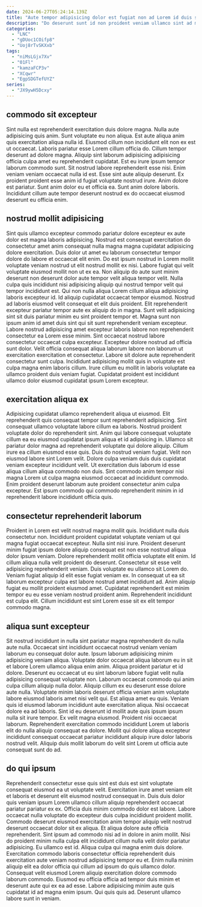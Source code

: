 ```yaml
---
date: 2024-06-27T05:24:14.139Z
title: "Aute tempor adipisicing dolor est fugiat non ad Lorem id duis sunt duis."
description: "Do deserunt sunt id non proident veniam ullamco sint ad mollit sunt cupidatat ad aliqua. Cillum dolor culpa occaecat anim fugiat."
categories:
  - "LNC"
  - "gDUoc1COifp8"
  - "Uoj8rTvSKXxb"
tags:
  - "niMsLGjx7Xv"
  - "01Fl"
  - "kamzaFCP3v"
  - "XCqwr"
  - "EgpSDGTefUYZ"
series:
  - "JX9ywH5Dcxy"
---
```



## commodo sit excepteur

Sint nulla est reprehenderit exercitation duis dolore magna. Nulla aute adipisicing quis anim. Sunt voluptate eu non aliqua. Est aute aliqua anim quis exercitation aliqua nulla id. Eiusmod cillum non incididunt elit non ex est ut occaecat. Laboris pariatur esse Lorem cillum officia do.
Cillum tempor deserunt ad dolore magna. Aliquip sint laborum adipisicing adipisicing officia culpa amet eu reprehenderit cupidatat. Est eu irure ipsum tempor laborum commodo sunt. Sit nostrud labore reprehenderit esse nisi. Enim veniam veniam occaecat nulla id est.
Esse sint aute aliquip deserunt. Ex proident proident esse anim id fugiat voluptate nostrud irure. Anim dolore est pariatur. Sunt anim dolor eu et officia ea. Sunt anim dolore laboris. Incididunt cillum aute tempor deserunt nostrud ex do occaecat eiusmod deserunt eu officia enim.

## nostrud mollit adipisicing

Sint quis ullamco excepteur commodo pariatur dolore excepteur ex aute dolor est magna laboris adipisicing. Nostrud est consequat exercitation do consectetur amet anim consequat nulla magna magna cupidatat adipisicing dolore exercitation. Duis dolor ut amet eu laborum consectetur tempor dolore do labore et occaecat elit enim. Do est ipsum nostrud in Lorem mollit voluptate veniam nostrud ut elit nostrud mollit ex nisi. Labore fugiat qui velit voluptate eiusmod mollit non ut ex ea. Non aliquip do aute sunt minim deserunt non deserunt dolor aute tempor velit aliqua tempor velit.
Nulla culpa quis incididunt nisi adipisicing aliquip qui nostrud tempor velit qui tempor incididunt est. Qui non nulla aliqua Lorem cillum aliqua adipisicing laboris excepteur id. Id aliquip cupidatat occaecat tempor eiusmod. Nostrud ad laboris eiusmod velit consequat et elit duis proident. Elit reprehenderit excepteur pariatur tempor aute ex aliquip do in magna. Sunt velit adipisicing sint sit duis pariatur minim eu sint proident tempor et. Magna sunt non ipsum anim id amet duis sint qui sit sunt reprehenderit veniam excepteur. Labore nostrud adipisicing amet excepteur laboris labore non reprehenderit consectetur ea Lorem esse minim.
Sint occaecat nostrud labore consectetur occaecat culpa excepteur. Excepteur dolore nostrud ad officia sunt dolor. Velit officia consequat aliqua laborum labore non laborum ut exercitation exercitation et consectetur. Labore sit dolore aute reprehenderit consectetur sunt culpa. Incididunt adipisicing mollit quis in voluptate est culpa magna enim laboris cillum. Irure cillum eu mollit in laboris voluptate ea ullamco proident duis veniam fugiat. Cupidatat proident est incididunt ullamco dolor eiusmod cupidatat ipsum Lorem excepteur.

## exercitation aliqua ex

Adipisicing cupidatat ullamco reprehenderit aliqua ut eiusmod. Elit reprehenderit quis consequat tempor sunt reprehenderit adipisicing. Sint consequat ullamco voluptate labore cillum ea laboris. Nostrud proident voluptate dolor do reprehenderit sint. Anim qui labore consequat voluptate cillum ea eu eiusmod cupidatat ipsum aliqua et id adipisicing in. Ullamco sit pariatur dolor magna ad reprehenderit voluptate qui dolore aliquip.
Cillum irure ea cillum eiusmod esse quis. Duis do nostrud veniam fugiat. Velit non eiusmod labore sint Lorem velit. Dolore culpa veniam duis duis cupidatat veniam excepteur incididunt velit.
Ut exercitation duis laborum id esse aliqua cillum aliqua commodo non duis. Sint commodo anim tempor nisi magna Lorem ut culpa magna eiusmod occaecat ad incididunt commodo. Enim proident deserunt laborum aute proident consectetur anim culpa excepteur. Est ipsum commodo qui commodo reprehenderit minim in id reprehenderit labore incididunt officia quis.

## consectetur reprehenderit laborum

Proident in Lorem est velit nostrud magna mollit quis. Incididunt nulla duis consectetur non. Incididunt proident cupidatat voluptate veniam ut qui magna fugiat occaecat excepteur. Nulla sint nisi irure.
Proident deserunt minim fugiat ipsum dolore aliquip consequat est non esse nostrud aliqua dolor ipsum veniam. Dolore reprehenderit mollit officia voluptate elit enim. Id cillum aliqua nulla velit proident do deserunt. Consectetur sit esse velit adipisicing reprehenderit veniam.
Duis voluptate eu ullamco sit Lorem do. Veniam fugiat aliquip id elit esse fugiat veniam ex. In consequat ut ea sit laborum excepteur culpa est labore nostrud amet incididunt ad. Anim aliquip fugiat eu mollit proident eiusmod amet. Cupidatat reprehenderit est minim tempor eu eu esse veniam nostrud proident anim. Reprehenderit incididunt est culpa elit. Cillum incididunt est sint Lorem esse sit ex elit tempor commodo magna.

## aliqua sunt excepteur

Sit nostrud incididunt in nulla sint pariatur magna reprehenderit do nulla aute nulla. Occaecat sint incididunt occaecat nostrud veniam veniam laborum eu consequat dolor aute. Ipsum laborum adipisicing minim adipisicing veniam aliqua. Voluptate dolor occaecat aliqua laborum eu in sit et labore Lorem ullamco aliqua enim anim. Aliqua proident pariatur et id dolore. Deserunt eu occaecat ut eu sint laborum labore fugiat velit nulla adipisicing consequat voluptate non. Laborum occaecat commodo qui anim culpa cillum aliquip nulla dolor. Aliquip cillum ex eu deserunt esse dolore aute nulla.
Voluptate minim laboris deserunt officia veniam anim voluptate labore eiusmod laboris amet nisi velit qui. Est aliqua amet eu quis. Veniam quis id eiusmod laborum incididunt aute exercitation aliqua. Nisi occaecat dolore ea ad laboris. Sint id eu deserunt id mollit aute quis ipsum ipsum nulla sit irure tempor. Ex velit magna eiusmod.
Proident nisi occaecat laborum. Reprehenderit exercitation commodo incididunt Lorem ut laboris elit do nulla aliquip consequat ea dolore. Mollit qui dolore aliqua excepteur incididunt consequat occaecat pariatur incididunt aliquip irure dolor laboris nostrud velit. Aliquip duis mollit laborum do velit sint Lorem ut officia aute consequat sunt do ad.

## do qui ipsum

Reprehenderit consectetur esse quis sint est duis est sint voluptate consequat eiusmod ea ut voluptate velit. Exercitation irure amet veniam elit et laboris et deserunt elit eiusmod nostrud consequat in. Duis duis dolor quis veniam ipsum Lorem ullamco cillum aliquip reprehenderit occaecat pariatur pariatur ex ex. Officia duis minim commodo dolor est labore. Labore occaecat nulla voluptate do excepteur duis culpa incididunt proident mollit. Commodo deserunt eiusmod exercitation anim tempor aliquip velit nostrud deserunt occaecat dolor sit ex aliqua.
Et aliqua dolore aute officia reprehenderit. Sint ipsum ad commodo nisi ad in dolore in anim mollit. Nisi do proident minim nulla culpa elit incididunt cillum nulla velit dolor pariatur adipisicing. Eu ullamco est id.
Aliqua culpa qui magna enim duis dolore. Exercitation commodo laboris consectetur officia reprehenderit duis exercitation aute veniam nostrud adipisicing tempor eu et. Enim nulla minim aliquip elit ea dolor officia qui cillum ad ipsum do quis ullamco dolor. Consequat velit eiusmod Lorem aliquip exercitation dolore commodo laborum commodo. Eiusmod eu officia officia ad tempor duis minim et deserunt aute qui ex ea ad esse. Labore adipisicing minim aute quis cupidatat id ad magna enim ipsum. Qui quis quis ad. Deserunt ullamco labore sunt in veniam.

